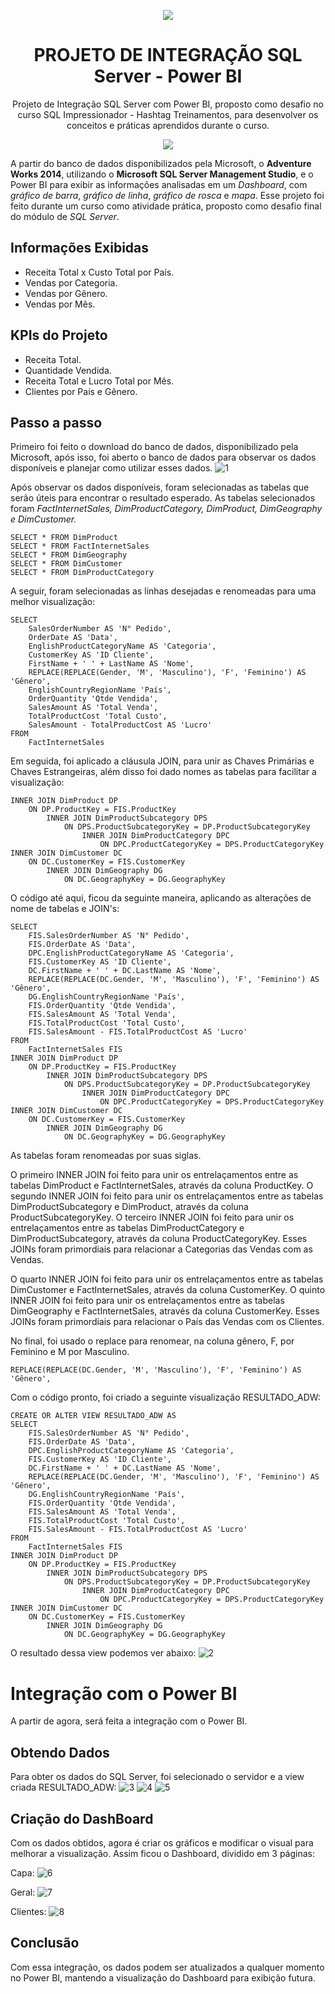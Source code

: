 <p align="center"><img src="https://user-images.githubusercontent.com/120461225/229381026-516543c2-2dc6-47b3-a3f9-3bc66e76f092.png"></p>
<h1 align="center">PROJETO DE INTEGRAÇÃO SQL Server - Power BI</h1>
<p align="center">Projeto de Integração SQL Server com Power BI, proposto como desafio no curso SQL Impressionador - Hashtag Treinamentos, para desenvolver os conceitos e práticas aprendidos durante o curso.</p>



<p align="center"><img src="https://user-images.githubusercontent.com/120461225/229381133-f3e88783-a89f-439b-a962-c4e2ee7d30d1.png"></p>


<p>A partir do banco de dados disponibilizados pela Microsoft, o <strong>Adventure Works 2014</strong>, utilizando o <strong>Microsoft SQL Server Management Studio</strong>, e o Power BI para exibir as informações analisadas em um <em>Dashboard</em>, com <em>gráfico de barra</em>, <em>gráfico de linha</em>, <em>gráfico de rosca</em> e <em>mapa</em>. Esse projeto foi feito durante um curso como atividade pr&aacute;tica, proposto como desafio final do módulo de <em>SQL Server</em>.</p>

## Informações Exibidas
<ul>
 <li>Receita Total x Custo Total por País.</li>
 <li>Vendas por Categoria.</li>
 <li>Vendas por Gênero.</li>
 <li>Vendas por Mês.</li>
</ul>

## KPIs do Projeto
<ul>
 <li>Receita Total.</li>
 <li>Quantidade Vendida.</li>
 <li>Receita Total e Lucro Total por Mês.</li>
 <li>Clientes por País e Gênero.</li>
</ul>

## Passo a passo
Primeiro foi feito o download do banco de dados, disponibilizado pela Microsoft, após isso, foi aberto o banco de dados para observar os dados disponíveis e planejar como utilizar esses dados.
![1](https://user-images.githubusercontent.com/120461225/229361830-3b508438-4595-43e8-ba29-a555c5df3a6d.jpg)

Após observar os dados disponíveis, foram selecionadas as tabelas que serão úteis para encontrar o resultado esperado. As tabelas selecionados foram <em>FactInternetSales, DimProductCategory, DimProduct, DimGeography e DimCustomer.</em>

```
SELECT * FROM DimProduct
SELECT * FROM FactInternetSales
SELECT * FROM DimGeography
SELECT * FROM DimCustomer
SELECT * FROM DimProductCategory
```

A seguir, foram selecionadas as linhas desejadas e renomeadas para uma melhor visualização:

```
SELECT
	SalesOrderNumber AS 'N° Pedido',
	OrderDate AS 'Data', 
	EnglishProductCategoryName AS 'Categoria',
	CustomerKey AS 'ID Cliente',
	FirstName + ' ' + LastName AS 'Nome',
	REPLACE(REPLACE(Gender, 'M', 'Masculino'), 'F', 'Feminino') AS 'Gênero',
	EnglishCountryRegionName 'País',
	OrderQuantity 'Qtde Vendida',
	SalesAmount AS 'Total Venda',
	TotalProductCost 'Total Custo',
	SalesAmount - TotalProductCost AS 'Lucro'
FROM
	FactInternetSales
```

Em seguida, foi aplicado a cláusula JOIN, para unir as Chaves Primárias e Chaves Estrangeiras, além disso foi dado nomes as tabelas para facilitar a visualização:


```
INNER JOIN DimProduct DP
	ON DP.ProductKey = FIS.ProductKey
		INNER JOIN DimProductSubcategory DPS
			ON DPS.ProductSubcategoryKey = DP.ProductSubcategoryKey
				INNER JOIN DimProductCategory DPC
					ON DPC.ProductCategoryKey = DPS.ProductCategoryKey
INNER JOIN DimCustomer DC
	ON DC.CustomerKey = FIS.CustomerKey
		INNER JOIN DimGeography DG
			ON DC.GeographyKey = DG.GeographyKey
```

O código até aqui, ficou da seguinte maneira, aplicando as alterações de nome de tabelas e JOIN's:

```
SELECT
	FIS.SalesOrderNumber AS 'N° Pedido',
	FIS.OrderDate AS 'Data', 
	DPC.EnglishProductCategoryName AS 'Categoria',
	FIS.CustomerKey AS 'ID Cliente',
	DC.FirstName + ' ' + DC.LastName AS 'Nome',
	REPLACE(REPLACE(DC.Gender, 'M', 'Masculino'), 'F', 'Feminino') AS 'Gênero',
	DG.EnglishCountryRegionName 'País',
	FIS.OrderQuantity 'Qtde Vendida',
	FIS.SalesAmount AS 'Total Venda',
	FIS.TotalProductCost 'Total Custo',
	FIS.SalesAmount - FIS.TotalProductCost AS 'Lucro'
FROM
	FactInternetSales FIS
INNER JOIN DimProduct DP
	ON DP.ProductKey = FIS.ProductKey
		INNER JOIN DimProductSubcategory DPS
			ON DPS.ProductSubcategoryKey = DP.ProductSubcategoryKey
				INNER JOIN DimProductCategory DPC
					ON DPC.ProductCategoryKey = DPS.ProductCategoryKey
INNER JOIN DimCustomer DC
	ON DC.CustomerKey = FIS.CustomerKey
		INNER JOIN DimGeography DG
			ON DC.GeographyKey = DG.GeographyKey
```

As tabelas foram renomeadas por suas siglas.

O primeiro INNER JOIN foi feito para unir os entrelaçamentos entre as tabelas DimProduct e FactInternetSales, através da coluna ProductKey.
O segundo INNER JOIN foi feito para unir os entrelaçamentos entre as tabelas DimProductSubcategory e DimProduct, através da coluna ProductSubcategoryKey.
O terceiro INNER JOIN foi feito para unir os entrelaçamentos entre as tabelas DimProductCategory e DimProductSubcategory, através da coluna ProductCategoryKey.
Esses JOINs foram primordiais para relacionar a Categorias das Vendas com as Vendas.

O quarto INNER JOIN foi feito para unir os entrelaçamentos entre as tabelas DimCustomer e FactInternetSales, através da coluna CustomerKey.
O quinto INNER JOIN foi feito para unir os entrelaçamentos entre as tabelas DimGeography e FactInternetSales, através da coluna CustomerKey.
Esses JOINs foram primordiais para relacionar o País das Vendas com os Clientes.

No final, foi usado o replace para renomear, na coluna gênero, F, por Feminino e M por Masculino.

```
REPLACE(REPLACE(DC.Gender, 'M', 'Masculino'), 'F', 'Feminino') AS 'Gênero',
```

Com o código pronto, foi criado a seguinte visualização RESULTADO_ADW:


```
CREATE OR ALTER VIEW RESULTADO_ADW AS
SELECT
	FIS.SalesOrderNumber AS 'N° Pedido',
	FIS.OrderDate AS 'Data', 
	DPC.EnglishProductCategoryName AS 'Categoria',
	FIS.CustomerKey AS 'ID Cliente',
	DC.FirstName + ' ' + DC.LastName AS 'Nome',
	REPLACE(REPLACE(DC.Gender, 'M', 'Masculino'), 'F', 'Feminino') AS 'Gênero',
	DG.EnglishCountryRegionName 'País',
	FIS.OrderQuantity 'Qtde Vendida',
	FIS.SalesAmount AS 'Total Venda',
	FIS.TotalProductCost 'Total Custo',
	FIS.SalesAmount - FIS.TotalProductCost AS 'Lucro'
FROM
	FactInternetSales FIS
INNER JOIN DimProduct DP
	ON DP.ProductKey = FIS.ProductKey
		INNER JOIN DimProductSubcategory DPS
			ON DPS.ProductSubcategoryKey = DP.ProductSubcategoryKey
				INNER JOIN DimProductCategory DPC
					ON DPC.ProductCategoryKey = DPS.ProductCategoryKey
INNER JOIN DimCustomer DC
	ON DC.CustomerKey = FIS.CustomerKey
		INNER JOIN DimGeography DG
			ON DC.GeographyKey = DG.GeographyKey
```

O resultado dessa view podemos ver abaixo:
![2](https://user-images.githubusercontent.com/120461225/229381622-a85833fb-139a-4f8a-a3b1-99c21db91f9f.jpg)


# Integração com o Power BI
A partir de agora, será feita a integração com o Power BI.

## Obtendo Dados
Para obter os dados do SQL Server, foi selecionado o servidor e a view criada RESULTADO_ADW:
![3](https://user-images.githubusercontent.com/120461225/229381784-c30928dc-c869-4ce6-90b5-9e24897f5c1c.jpg)
![4](https://user-images.githubusercontent.com/120461225/229381787-30eed865-9a48-457b-a386-950162618e67.jpg)
![5](https://user-images.githubusercontent.com/120461225/229381835-a6beb024-559d-43b0-b18c-4339c249ffc1.jpg)

## Criação do DashBoard
Com os dados obtidos, agora é criar os gráficos e modificar o visual para melhorar a visualização.
Assim ficou o Dashboard, dividido em 3 páginas:

Capa:
![6](https://user-images.githubusercontent.com/120461225/229381993-10580ee4-b671-4532-8a30-a38dacbb8f39.jpg)

Geral:
![7](https://user-images.githubusercontent.com/120461225/229381998-a6870ba7-bce0-47d6-b5ac-96de8478c72b.jpg)

Clientes:
![8](https://user-images.githubusercontent.com/120461225/229382010-b9e9bcb9-6f79-4e3e-a298-46c981daec27.jpg)

## Conclusão
Com essa integração, os dados podem ser atualizados a qualquer momento no Power BI, mantendo a visualização do Dashboard para exibição futura.
</body>

